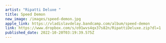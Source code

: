 ```yaml
---
artist: "Ripatti Deluxe "
title: Speed Demon
new_image: /images/speed-demon.jpg
apple_link: https://vladislavdelay.bandcamp.com/album/speed-demon
link: https://www.dropbox.com/s/o91wvs4qx37s82n/RipattiDeluxe.zip?dl=1
published_date: 2022-10-20T03:19:39.575Z
---
```

